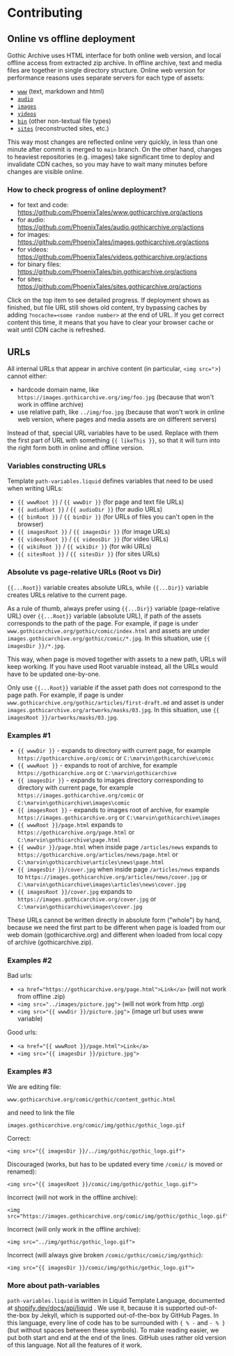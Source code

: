 # Contributing

## Online vs offline deployment
Gothic Archive uses HTML interface for both online web version, and local offline access from extracted zip archive.
In offline archive, text and media files are together in single directory structure.
Online web version for performance reasons uses separate servers for each type of assets:
- [`www`](https://github.com/PhoenixTales/www.gothicarchive.org) (text, markdown and html)
- [`audio`](https://github.com/PhoenixTales/audio.gothicarchive.org)
- [`images`](https://github.com/PhoenixTales/images.gothicarchive.org)
- [`videos`](https://github.com/PhoenixTales/videos.gothicarchive.org)
- [`bin`](https://github.com/PhoenixTales/bin.gothicarchive.org) (other non-textual file types)
- [`sites`](https://github.com/PhoenixTales/sites.gothicarchive.org) (reconstructed sites, etc.)

This way most changes are reflected online very quickly, in less than one minute after commit is merged to `main` branch. 
On the other hand, changes to heaviest repositories (e.g. images) take significant time to deploy and invalidate CDN caches, so you may have to wait many minutes before changes are visible online.

### How to check progress of online deployment?
- for text and code: https://github.com/PhoenixTales/www.gothicarchive.org/actions
- for audio: https://github.com/PhoenixTales/audio.gothicarchive.org/actions
- for images: https://github.com/PhoenixTales/images.gothicarchive.org/actions
- for videos: https://github.com/PhoenixTales/videos.gothicarchive.org/actions
- for binary files: https://github.com/PhoenixTales/bin.gothicarchive.org/actions
- for sites: https://github.com/PhoenixTales/sites.gothicarchive.org/actions

Click on the top item to see detailed progress. If deployment shows as finished, but file URL still shows old content, try bypassing caches by adding `?nocache=<some random number>` at the end of URL. If you get correct content this time, it means that you have to clear your browser cache or wait until CDN cache is refreshed.

## URLs
All internal URLs that appear in archive content (in particular, `<img src="`>) cannot either:
- hardcode domain name, like `https://images.gothicarchive.org/img/foo.jpg` (because that won't work in offline archive)
- use relative path, like `../img/foo.jpg` (because that won't work in online web version, where pages and media assets are on different servers)

Instead of that, special URL variables have to be used. Replace with them the first part of URL with something `{{ likeThis }}`, so that it will turn into the right form both in online and offline version.


### Variables constructing URLs

Template `path-variables.liquid` defines variables that need to be used when writing URLs:
- `{{ wwwRoot }}`    / `{{ wwwDir }}`    (for page and text file URLs)
- `{{ audioRoot }}`  / `{{ audioDir }}`  (for audio URLs)
- `{{ binRoot }}`    / `{{ binDir }}`    (for URLs of files you can't open in the browser)
- `{{ imagesRoot }}` / `{{ imagesDir }}` (for image URLs)
- `{{ videosRoot }}` / `{{ videosDir }}` (for video URLs)
- `{{ wikiRoot }}`   / `{{ wikiDir }}`   (for wiki URLs)
- `{{ sitesRoot }}`  / `{{ sitesDir }}`   (for sites URLs)

### Absolute vs page-relative URLs (Root vs Dir)

`{{...Root}}` variable creates absolute URLs, while `{{...Dir}}` variable creates URLs relative to the current page.

As a rule of thumb, always prefer using `{{...Dir}}` variable (page-relative URL) over `{{...Root}}` variable (absolute URL), if path of the assets corresponds to the path of the page. 
For example, if page is under `www.gothicarchive.org/gothic/comic/index.html` and assets are under `images.gothicarchive.org/gothic/comic/*.jpg`. 
In this situation, use `{{ imagesDir }}/*.jpg`.

This way, when page is moved together with assets to a new path, URLs will keep working. If you have used Root varuable instead, all the URLs would have to be updated one-by-one.

Only use `{{...Root}}` variable if the asset path does not correspond to the page path.
For example, if page is under `www.gothicarchive.org/gothic/articles/first-draft.md` and asset is under `images.gothicarchive.org/artworks/masks/03.jpg`. 
In this situation, use `{{ imagesRoot }}/artworks/masks/03.jpg`.


### Examples #1

- `{{ wwwDir }}` - expands to directory with current page, for example `https://gothicarchive.org/comic` or `C:\marvin\gothicarchive\comic`
- `{{ wwwRoot }}` - expands to root of archive, for example `https://gothicarchive.org` or `C:\marvin\gothicarchive`
- `{{ imagesDir }}` - expands to images directory corresponding to directory with current page, for example `https://images.gothicarchive.org/comic` or `C:\marvin\gothicarchive\images\comic`
- `{{ imagesRoot }}` - expands to images root of archive, for example `https://images.gothicarchive.org` or `C:\marvin\gothicarchive\images`
- `{{ wwwRoot }}/page.html` expands to `https://gothicarchive.org/page.html` or `C:\marvin\gothicarchive\page.html`
- `{{ wwwDir }}/page.html` when inside page `/articles/news` expands to `https://gothicarchive.org/articles/news/page.html` or `C:\marvin\gothicarchive\articles\news\page.html`
- `{{ imagesDir }}/cover.jpg` when inside page `/articles/news` expands to `https://images.gothicarchive.org/articles/news/cover.jpg` or `C:\marvin\gothicarchive\images\articles\news\cover.jpg`
- `{{ imagesRoot }}/cover.jpg` expands to `https://images.gothicarchive.org/cover.jpg` or `C:\marvin\gothicarchive\images\cover.jpg`

These URLs cannot be written directly in absolute form ("whole") by hand, because we need the first part to be different when page is loaded from our web domain (gothicarchive.org) and different when loaded from local copy of archive (gothicarchive.zip).


### Examples #2

Bad urls:
- `<a href="https://gothicarchive.org/page.html">Link</a>` (will not work from offline .zip)
- `<img src="../images/picture.jpg">` (will not work from http .org)
- `<img src="{{ wwwDir }}/picture.jpg">` (image url but uses www variable)

Good urls:
- `<a href="{{ wwwRoot }}/page.html">Link</a>`
- `<img src="{{ imagesDir }}/picture.jpg">`


### Examples #3
We are editing file:
```
www.gothicarchive.org/comic/gothic/content_gothic.html
```
and need to link the file
```
images.gothicarchive.org/comic/img/gothic/gothic_logo.gif
```
Correct:
```
<img src="{{ imagesDir }}/../img/gothic/gothic_logo.gif">
```
Discouraged (works, but has to be updated every time `/comic/` is moved or renamed):
```
<img src="{{ imagesRoot }}/comic/img/gothic/gothic_logo.gif">
```
Incorrect (will not work in the offline archive):
```
<img src="https://images.gothicarchive.org/comic/img/gothic/gothic_logo.gif">
```
Incorrect (will only work in the offline archive):
```
<img src="../img/gothic/gothic_logo.gif">
```
Incorrect (will always give broken `/comic/gothic/comic/img/gothic`):
```
<img src="{{ imagesDir }}/comic/img/gothic/gothic_logo.gif">
```


### More about path-variables

`path-variables.liquid` is written in Liquid Template Language, documented at [shopify.dev/docs/api/liquid](https://shopify.dev/docs/api/liquid) .
We use it, because it is supported out-of-the-box by Jekyll, which is supported out-of-the-box by GitHub Pages.
In this language, every line of code has to be surrounded with `{ % -` and `- % }` (but without spaces between these symbols).
To make reading easier, we put both start and end at the end of the lines.
GitHub uses rather old version of this language. Not all the features of it work.

